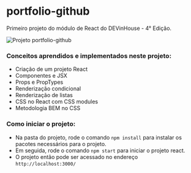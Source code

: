 # portfolio-github

Primeiro projeto do módulo de React do DEVinHouse - 4° Edição.

![Projeto portfolio-github](/documentacao/app-portfolio-github.png)

### Conceitos aprendidos e implementados neste projeto: 
- Criação de um projeto React
- Componentes e JSX
- Props e PropTypes
- Renderização condicional
- Renderização de listas
- CSS no React com CSS modules
- Metodologia BEM no CSS

### Como iniciar o projeto: 
- Na pasta do projeto, rode o comando `npm install` para instalar os pacotes necessários para o projeto.
- Em seguida, rode o comando `npm start` para iniciar o projeto react. 
- O projeto então pode ser acessado no endereço `http://localhost:3000/`
